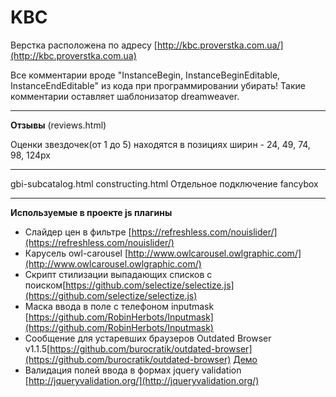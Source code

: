 KBC
================

Верстка расположена по адресу [http://kbc.proverstka.com.ua/](http://kbc.proverstka.com.ua)

Все комментарии вроде "InstanceBegin, InstanceBeginEditable, InstanceEndEditable" из кода при программировании убирать! Такие комментарии оставляет шаблонизатор dreamweaver.


---------------------------------------------------------

**Отзывы** (reviews.html)

Оценки звездочек(от 1 до 5) находятся в позициях ширин - 24, 49, 74, 98, 124px 



---------------------------------------------------------

gbi-subcatalog.html
constructing.html
Отдельное подключение fancybox


---------------------------------------------------------

__Используемые в проекте js плагины__
* Слайдер цен в фильтре [https://refreshless.com/nouislider/](https://refreshless.com/nouislider/)
* Карусель owl-carousel [http://www.owlcarousel.owlgraphic.com/](http://www.owlcarousel.owlgraphic.com/)
* Скрипт стилизации выпадающих списков с поиском[https://github.com/selectize/selectize.js](https://github.com/selectize/selectize.js)
* Маска ввода в поле с телефоном inputmask [https://github.com/RobinHerbots/Inputmask](https://github.com/RobinHerbots/Inputmask)
* Сообщение для устаревших браузеров Outdated Browser v1.1.5[https://github.com/burocratik/outdated-browser](https://github.com/burocratik/outdated-browser) [Демо](http://outdatedbrowser.com/ru) 
* Валидация полей ввода в формах jquery validation [http://jqueryvalidation.org/](http://jqueryvalidation.org/)